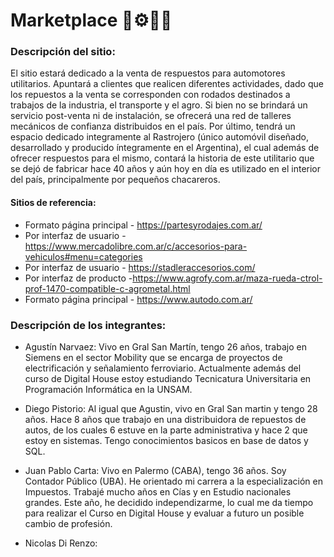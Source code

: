 # Marketplace :truck::gear::hammer::shopping_cart:

### Descripción del sitio:

El sitio estará dedicado a la venta de respuestos para automotores utilitarios. Apuntará a clientes que realicen diferentes actividades, dado que los repuestos a la venta se corresponden con rodados destinados a trabajos de la industria, el transporte y el agro. Si bien no se brindará un servicio post-venta ni de instalación, se ofrecerá una red de talleres mecánicos de confianza distribuidos en el país. 
Por último, tendrá un espacio dedicado integramente al Rastrojero (único automóvil diseñado, desarrollado y producido íntegramente en el Argentina), el cual además de ofrecer respuestos para el mismo, contará la historia de este utilitario que se dejó de fabricar hace 40 años y aún hoy en día es utilizado en el interior del país, principalmente por pequeños chacareros.  

#### Sitios de referencia:
* Formato página principal - https://partesyrodajes.com.ar/
* Por interfaz de usuario - https://www.mercadolibre.com.ar/c/accesorios-para-vehiculos#menu=categories
* Por interfaz de usuario - https://stadleraccesorios.com/
* Por interfaz de producto -https://www.agrofy.com.ar/maza-rueda-ctrol-prof-1470-compatible-c-agrometal.html
* Formato página principal - https://www.autodo.com.ar/

### Descripción de los integrantes:

* Agustín Narvaez:
Vivo en Gral San Martín, tengo 26 años, trabajo en Siemens en el sector Mobility que se encarga de proyectos de electrificación y señalamiento ferroviario. Actualmente además del curso de Digital House estoy estudiando Tecnicatura Universitaria en Programación Informática en la UNSAM.

* Diego Pistorio:
Al igual que Agustin, vivo en Gral San martin y tengo 28 años. Hace 8 años que trabajo en una distribuidora de repuestos de autos, de los cuales 6 estuve en la parte administrativa y hace 2 que estoy en sistemas. Tengo conocimientos basicos en base de datos y SQL.

* Juan Pablo Carta:
Vivo en Palermo (CABA), tengo 36 años. Soy Contador Público (UBA). He orientado mi carrera a la especialización en Impuestos. Trabajé mucho años en Cías y  en Estudio nacionales grandes. Este año, he decidido independizarme, lo cual me da tiempo para realizar el Curso en Digital House y evaluar a futuro un posible cambio de profesión.

* Nicolas Di Renzo:

<!-- Probando comentario -->
